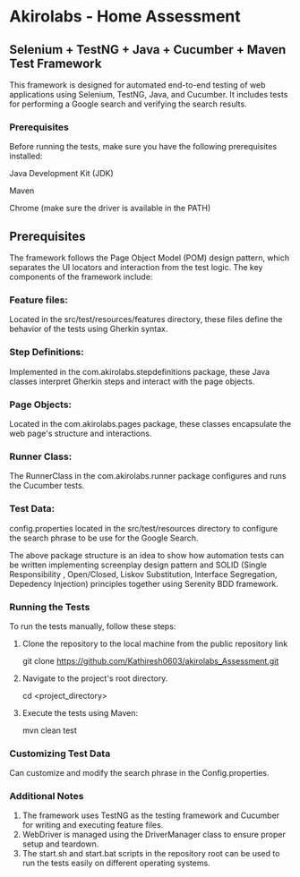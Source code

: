 # Akirolabs - Home Assessment

## Selenium + TestNG + Java + Cucumber + Maven Test Framework

This framework is designed for automated end-to-end testing of web applications using Selenium, TestNG, Java, and Cucumber. It includes tests for performing a Google search and verifying the search results.
 

### Prerequisites

Before running the tests, make sure you have the following prerequisites installed:

Java Development Kit (JDK)

Maven

Chrome (make sure the driver is available in the PATH)

## Prerequisites

The framework follows the Page Object Model (POM) design pattern, which separates the UI locators and interaction from the test logic. The key components of the framework include:

### Feature files: 
Located in the src/test/resources/features directory, these files define the behavior of the tests using Gherkin syntax.

### Step Definitions: 
Implemented in the com.akirolabs.stepdefinitions package, these Java classes interpret Gherkin steps and interact with the page objects.

### Page Objects: 
Located in the com.akirolabs.pages package, these classes encapsulate the web page's structure and interactions.

### Runner Class: 
The RunnerClass in the com.akirolabs.runner package configures and runs the Cucumber tests.

### Test Data: 
config.properties located in the src/test/resources directory to configure the search phrase to be use for the Google Search.

The above package structure is an idea to show how automation tests can be written implementing 
screenplay design pattern and SOLID (Single Responsibility , Open/Closed, Liskov Substitution, 
Interface Segregation, Depedency Injection) principles together using Serenity BDD framework.

### Running the Tests
To run the tests manually, follow these steps:

1. Clone the repository to the local machine from the public repository link

    
    git clone https://github.com/Kathiresh0603/akirolabs_Assessment.git

2. Navigate to the project's root directory.


    cd <project_directory>

3. Execute the tests using Maven:


    mvn clean test

### Customizing Test Data

Can customize and modify the search phrase in the Config.properties. 


### Additional Notes

1. The framework uses TestNG as the testing framework and Cucumber for writing and executing feature files.
2. WebDriver is managed using the DriverManager class to ensure proper setup and teardown.
3. The start.sh and start.bat scripts in the repository root can be used to run the tests easily on different operating systems.